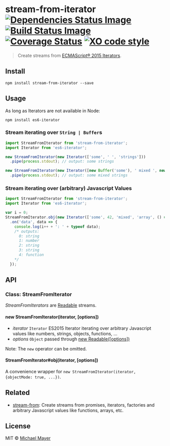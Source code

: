 # stream-from-iterator [![Dependencies Status Image](https://gemnasium.com/schnittstabil/stream-from-iterator.svg)](https://gemnasium.com/schnittstabil/stream-from-iterator) [![Build Status Image](https://travis-ci.org/schnittstabil/stream-from-iterator.svg)](https://travis-ci.org/schnittstabil/stream-from-iterator) [![Coverage Status](https://coveralls.io/repos/github/schnittstabil/stream-from-iterator/badge.svg?branch=master)](https://coveralls.io/github/schnittstabil/stream-from-iterator?branch=master) [![XO code style](https://img.shields.io/badge/code_style-XO-5ed9c7.svg)](https://github.com/sindresorhus/xo)

> Create streams from [ECMAScript® 2015 Iterators](http://www.ecma-international.org/ecma-262/6.0/#sec-operations-on-iterator-objects).

## Install

```
npm install stream-from-iterator --save
```

## Usage

As long as Iterators are not available in Node:
```
npm install es6-iterator
```

### Stream iterating over `String | Buffer`s

```js
import StreamFromIterator from 'stream-from-iterator';
import Iterator from 'es6-iterator';

new StreamFromIterator(new Iterator(['some', ' ', 'strings']))
  .pipe(process.stdout); // output: some strings

new StreamFromIterator(new Iterator([new Buffer('some'), ' mixed ', new Buffer('strings')]))
  .pipe(process.stdout); // output: some mixed strings
```

### Stream iterating over (arbitrary) Javascript Values

```js
import StreamFromIterator from 'stream-from-iterator';
import Iterator from 'es6-iterator';

var i = 0;
StreamFromIterator.obj(new Iterator(['some', 42, 'mixed', 'array', () => {}]))
  .on('data', data => {
    console.log(i++ + ': ' + typeof data);
    /* outputs:
      0: string
      1: number
      2: string
      3: string
      4: function
    */
  });

```

## API

### Class: StreamFromIterator

_StreamFromIterators_ are [Readable](http://nodejs.org/api/stream.html#stream_class_stream_readable_1) streams.

#### new StreamFromIterator(iterator, [options])

* _iterator_ `Iterator` ES2015 Iterator iterating over arbitrary Javascript values like numbers, strings, objects, functions, ...
* _options_ `Object` passed through [new Readable([options])](http://nodejs.org/api/stream.html#stream_new_stream_readable_options)

Note: The `new` operator can be omitted.

#### StreamFromIterator#obj(iterator, [options])

A convenience wrapper for `new StreamFromIterator(iterator, {objectMode: true, ...})`.

## Related

* [stream-from](https://github.com/schnittstabil/stream-from): Create streams from promises, iterators, factories and arbitrary Javascript values like functions, arrays, etc.

## License

MIT © [Michael Mayer](http://schnittstabil.de)
